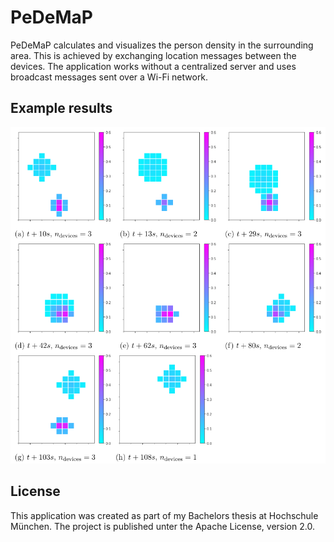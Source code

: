 # PeDeMaP
PeDeMaP calculates and visualizes the person density in the surrounding area. 
This is achieved by exchanging location messages between the devices.
The application works without a centralized server and uses broadcast messages sent over a Wi-Fi network.

## Example results

![](docs/dmaps.png)

## License

This application was created as part of my Bachelors thesis at Hochschule München.
The project is published unter the Apache License, version 2.0.
